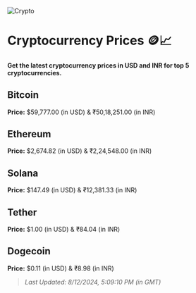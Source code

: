 
![Crypto](https://www.techguide.com.au/wp-content/uploads/2020/11/crypto3.jpeg)

# Cryptocurrency Prices 🪙📈

#### Get the latest cryptocurrency prices in USD and INR for top 5 cryptocurrencies.

## Bitcoin

**Price:** $59,777.00 (in USD) & ₹50,18,251.00 (in INR)

## Ethereum

**Price:** $2,674.82 (in USD) & ₹2,24,548.00 (in INR)

## Solana

**Price:** $147.49 (in USD) & ₹12,381.33 (in INR)

## Tether

**Price:** $1.00 (in USD) & ₹84.04 (in INR)

## Dogecoin

**Price:** $0.11 (in USD) & ₹8.98 (in INR)

> _Last Updated: 8/12/2024, 5:09:10 PM (in GMT)_
